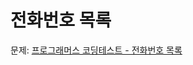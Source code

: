 # 전화번호 목록

문제: [프로그래머스 코딩테스트 - 전화번호 목록](https://school.programmers.co.kr/learn/courses/30/lessons/42577)
